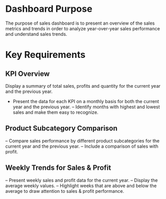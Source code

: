 # Dashboard Purpose
The purpose of sales dashboard is to present an overview of the sales metrics and trends in order to analyze year-over-year sales performance and understand sales trends.

# Key Requirements 

## KPI Overview
Display a summary of total sales, profits and quantity for the current year and the previous year. 
- Present the data for each KPI on a monthly basis for both the current year and the previous year.
– Identify months with highest and lowest sales and make them easy to recognize.

## Product Subcategory Comparison
– Compare sales performance by different product subcategories for the current year and the previous year.
– Include a comparison of sales with profit.

## Weekly Trends for Sales & Profit
– Present weekly sales and profit data for the current year.
– Display the average weekly values.
– Highlight weeks that are above and below the average to draw attention to sales & profit performance.
